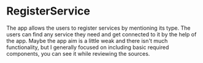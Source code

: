 # RegisterService
The app allows the users to register services by mentioning its type. The users can find any service they need and get connected to it by the help of the app. 
Maybe the app aim is a little weak and there isn't much functionality, but I generally focused on including basic required components, you can see it while reviewing the sources.
